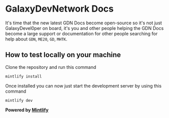# GalaxyDevNetwork Docs
It's time that the new latest GDN Docs become open-source so it's not just GalaxyDevel0per on board, it's you and other people helping the GDN Docs become a large support or documentation for other people searching for help about `GDN`, `ME20`, `GD`, `MHTK`.

## How to test locally on your machine
Clone the repository and run this command
```
mintlify install
```
Once installed you can now just start the development server by using this command
```
mintlify dev
```

**Powered by [Mintlify](https://mintlify.com)**